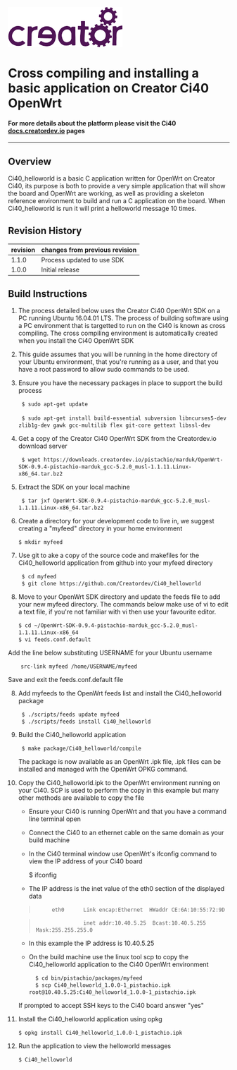 
![](creatorlogo.png)

# Cross compiling and installing a basic application on Creator Ci40 OpenWrt

#### For more details about the platform please visit the Ci40 [docs.creatordev.io](https://docs.creatordev.io/ci40/) pages
----

## Overview

Ci40_helloworld is a basic C application written for OpenWrt on Creator Ci40, its purpose is both to provide a very simple application that will show the board and OpenWrt are working, as well as providing a skeleton reference environment to build and run a C application on the board. When Ci40_helloworld is run it will print a helloworld message 10 times.

## Revision History

| revision  | changes from previous revision |
|---------- |------------------------------- |
| 1.1.0     | Process updated to use SDK     |
| 1.0.0     | Initial release                |

## Build Instructions



1. The process detailed below uses the Creator Ci40 OpenWrt SDK on a PC running Ubuntu 16.04.01 LTS. The process of building software using a PC environment that is targetted to run on the Ci40 is known as cross compiling. The cross compiling environment is automatically created when you install the Ci40 OpenWrt SDK
2. This guide assumes that you will be running in the home directory of your Ubuntu environment, that you're running as a user, and that you have a root password to allow sudo commands to be used.
3. Ensure you have the necessary packages in place to support the build process

		$ sudo apt-get update

		$ sudo apt-get install build-essential subversion libncurses5-dev zlib1g-dev gawk gcc-multilib flex git-core gettext libssl-dev 

4. Get a copy of the Creator Ci40 OpenWrt SDK from the Creatordev.io download server
		
		$ wget https://downloads.creatordev.io/pistachio/marduk/OpenWrt-SDK-0.9.4-pistachio-marduk_gcc-5.2.0_musl-1.1.11.Linux-x86_64.tar.bz2
5. Extract the SDK on your local machine

		$ tar jxf OpenWrt-SDK-0.9.4-pistachio-marduk_gcc-5.2.0_musl-1.1.11.Linux-x86_64.tar.bz2
6.  Create a directory for your development code to live in, we suggest creating a "myfeed" directory in your home environment

		$ mkdir myfeed

7. Use git to ake a copy of the source code and makefiles for the Ci40_helloworld application from github into your myfeed directory

		$ cd myfeed
		$ git clone https://github.com/Creatordev/Ci40_helloworld

7.  Move to your OpenWrt SDK directory and update the feeds file to add your new myfeed directory. The commands below make use of vi to edit a text file, if you're not familiar with vi then use your favourite editor.

		$ cd ~/OpenWrt-SDK-0.9.4-pistachio-marduk_gcc-5.2.0_musl-1.1.11.Linux-x86_64
		$ vi feeds.conf.default
Add the line below substituting USERNAME for your Ubuntu username

		src-link myfeed /home/USERNAME/myfeed
Save and exit the feeds.conf.default file

8. Add myfeeds to the OpenWrt feeds list and install the Ci40_helloworld package

		$ ./scripts/feeds update myfeed
		$ ./scripts/feeds install Ci40_helloworld


9. Build the Ci40_helloworld application

		$ make package/Ci40_helloworld/compile


	The package is now available as an OpenWrt .ipk file, .ipk files can be installed and managed with the OpenWrt OPKG command. 

11. Copy the Ci40_helloworld.ipk to the OpenWrt environment running on your Ci40. SCP is used to perform the copy in this example but many other methods are available to copy the file

	* Ensure your Ci40 is running OpenWrt and that you have a command line terminal open

	* Connect the Ci40 to an ethernet cable on the same domain as your build machine

	* In the Ci40 terminal window use OpenWrt's ifconfig command to view the IP address of your Ci40 board

		$ ifconfig


	* The IP address is the inet value of the eth0 section of the displayed data

	>          eth0      Link encap:Ethernet  HWaddr CE:6A:10:55:72:9D

	>                    inet addr:10.40.5.25  Bcast:10.40.5.255  Mask:255.255.255.0


	* In this example the IP address is 10.40.5.25

	* On the build machine use the linux tool scp to copy the Ci40_helloworld application to the Ci40 OpenWrt environment

			$ cd bin/pistachio/packages/myfeed
			$ scp Ci40_helloworld_1.0.0-1_pistachio.ipk root@10.40.5.25:Ci40_helloworld_1.0.0-1_pistachio.ipk


	If prompted to accept SSH keys to the Ci40 board answer "yes"
	
12. Install the Ci40_helloworld application using opkg

		$ opkg install Ci40_helloworld_1.0.0-1_pistachio.ipk

13. Run the application to view the helloworld messages

		$ Ci40_helloworld
